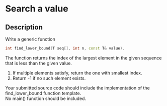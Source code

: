 # Search a value

## Description

Write a generic function

```cpp
int find_lower_bound(T seq[], int n, const T& value).
```

The function returns the index of the largest element in the given sequence that is less than the given value.</br>

1. If multiple elements satisfy, return the one with smallest index.</br>
2. Return -1 if no such element exists.</br>

Your submitted source code should include the implementation of the find_lower_bound function template.</br>
No main() function should be included.</br>